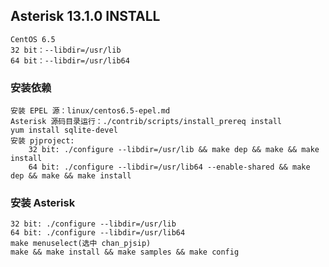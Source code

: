 ## Asterisk 13.1.0 INSTALL

	CentOS 6.5
	32 bit：--libdir=/usr/lib
	64 bit：--libdir=/usr/lib64
	
### 安装依赖

	安装 EPEL 源：linux/centos6.5-epel.md
	Asterisk 源码目录运行：./contrib/scripts/install_prereq install
	yum install sqlite-devel
	安装 pjproject: 
		32 bit: ./configure --libdir=/usr/lib && make dep && make && make install
		64 bit: ./configure --libdir=/usr/lib64 --enable-shared && make dep && make && make install
	
### 安装 Asterisk

	32 bit: ./configure --libdir=/usr/lib
	64 bit: ./configure --libdir=/usr/lib64
	make menuselect(选中 chan_pjsip)
	make && make install && make samples && make config